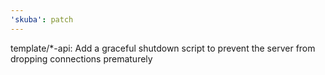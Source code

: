 ```yaml
---
'skuba': patch
---
```


template/\*-api: Add a graceful shutdown script to prevent the server from dropping connections prematurely
